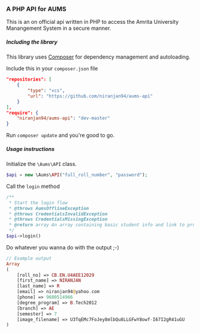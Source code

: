 ### A PHP API for AUMS

This is an on official api written in PHP to access the Amrita University Manangement System in a secure manner.

##### Including the library

This library uses [Composer](https://getcomposer.org/) for dependency management and autoloading.

Include this in your ```composer.json``` file

```json
"repositories": [
    {
        "type": "vcs",
        "url": "https://github.com/niranjan94/aums-api"
    }
],
"require": {
    "niranjan94/aums-api": "dev-master"
}
```

Run ```composer update``` and you're good to go.

##### Usage instructions

Initialize the ```\Aums\API``` class.

```php
$api = new \Aums\API("full_roll_number", "password");
```

Call the ```login``` method

```php
/**
 * Start the login flow
 * @throws AumsOfflineException
 * @throws CredentialsInvalidException
 * @throws CredentialsMissingException
 * @return array An array containing basic student info and link to profile pic
 */
$api->login()
```
    
Do whatever you wanna do with the output ;-)

```php
// Example output
Array
(
    [roll_no] => CB.EN.U4AEE12029
    [first_name] => NIRANJAN
    [last_name] => R
    [email] => niranjan94@yahoo.com
    [phone] => 9600514966
    [degree_program] => B.Tech2012
    [branch] => AE
    [semester] => 7
    [image_filename] => U3TqEMc7FoJey8mlbQu8LLGFwY8owf-I67I2gR41uGU
)
```
